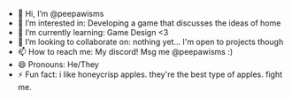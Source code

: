 - 👋 Hi, I’m @peepawisms
- 👀 I’m interested in: Developing a game that discusses the ideas of home
- 🌱 I’m currently learning: Game Design <3 
- 💞️ I’m looking to collaborate on: nothing yet... I'm open to projects though
- 📫 How to reach me: My discord! Msg me @peepawisms :)
- 😄 Pronouns: He/They
- ⚡ Fun fact: i like honeycrisp apples. they're the best type of apples. fight me.
